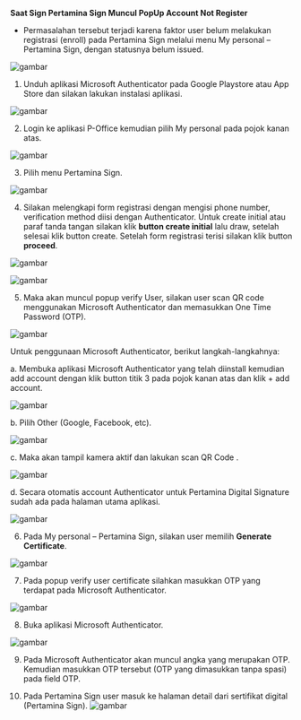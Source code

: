 **Saat Sign Pertamina Sign Muncul PopUp Account Not Register**

- Permasalahan tersebut terjadi karena faktor user belum melakukan registrasi (enroll) pada Pertamina Sign melalui menu My personal – Pertamina Sign, dengan statusnya belum issued.

![gambar](FAQ/01ANR.png)

1. Unduh aplikasi Microsoft Authenticator pada Google Playstore atau App Store dan silakan lakukan instalasi aplikasi.

![gambar](FAQ/02ANR.png)

2. Login ke aplikasi P-Office kemudian pilih My personal pada pojok kanan atas.

![gambar](FAQ/03ANR.png)

3. Pilih menu Pertamina Sign.

![gambar](FAQ/04ANR.png)

4. Silakan melengkapi form registrasi dengan mengisi phone number, verification method diisi dengan Authenticator. Untuk create initial atau paraf tanda tangan silakan klik **button create initial** lalu draw, setelah selesai klik button create. Setelah form registrasi terisi silakan klik button **proceed**.

![gambar](FAQ/05ANR.png)

![gambar](FAQ/06ANR.png)

5. Maka akan muncul popup verify User, silakan user scan QR code menggunakan Microsoft Authenticator dan memasukkan One Time Password (OTP).

![gambar](FAQ/07ANR.png)

Untuk penggunaan Microsoft Authenticator, berikut langkah-langkahnya:

a. Membuka aplikasi Microsoft Authenticator yang telah diinstall kemudian add account dengan klik button titik 3 pada pojok kanan atas dan klik + add account.

![gambar](FAQ/08ANR.png)

b. Pilih Other (Google, Facebook, etc).

![gambar](FAQ/09ANR.png)

c. Maka akan tampil kamera aktif dan lakukan scan QR Code .

![gambar](FAQ/10ANR.png)

d. Secara otomatis account Authenticator untuk Pertamina Digital Signature sudah ada pada halaman utama aplikasi.

![gambar](FAQ/11ANR.png)

6. Pada My personal – Pertamina Sign, silakan user memilih **Generate Certificate**.

![gambar](FAQ/12ANR.png)

7. Pada popup verify user certificate silahkan masukkan OTP yang terdapat pada Microsoft Authenticator.

![gambar](FAQ/13ANR.png)

8. Buka aplikasi Microsoft Authenticator.

![gambar](FAQ/14ANR.png)

9. Pada Microsoft Authenticator akan muncul angka yang merupakan OTP. Kemudian masukkan OTP tersebut (OTP yang dimasukkan tanpa spasi) pada field OTP.

10. Pada Pertamina Sign user masuk ke halaman detail dari sertifikat digital (Pertamina Sign).
    ![gambar](FAQ/15ANR.png)
